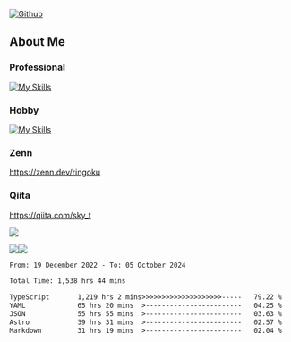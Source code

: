 [![Github](https://img.shields.io/github/followers/skyt-a?label=Follow&style=social)](https://github.com/skyt-a)

## About Me
### Professional
[![My Skills](https://skillicons.dev/icons?i=react,ts,js,nodejs,java,graphql,firebase,githubactions&theme=light)](https://skillicons.dev)
### Hobby
[![My Skills](https://skillicons.dev/icons?i=unity,rust,py&theme=light)](https://skillicons.dev)

### Zenn
https://zenn.dev/ringoku
### Qiita
https://qiita.com/sky_t


![](https://github-profile-summary-cards.vercel.app/api/cards/profile-details?username=skyt-a&theme=default)

![](https://github-profile-summary-cards.vercel.app/api/cards/repos-per-language?username=skyt-a&theme=default)![](https://github-profile-summary-cards.vercel.app/api/cards/stats?username=RinGoku&theme=default)

<!--START_SECTION:waka-->

```txt
From: 19 December 2022 - To: 05 October 2024

Total Time: 1,538 hrs 44 mins

TypeScript       1,219 hrs 2 mins>>>>>>>>>>>>>>>>>>>>-----   79.22 %
YAML             65 hrs 20 mins  >------------------------   04.25 %
JSON             55 hrs 55 mins  >------------------------   03.63 %
Astro            39 hrs 31 mins  >------------------------   02.57 %
Markdown         31 hrs 19 mins  >------------------------   02.04 %
```

<!--END_SECTION:waka-->
